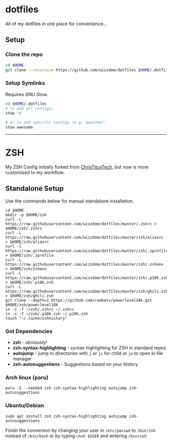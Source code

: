 # dotfiles

All of my dotfiles in one place for convenience...

## Setup
### Clone the repo

```bash
cd $HOME
git clone --recursive https://github.com/wizzdom/dotfiles $HOME/.dotfiles
```

### Setup Symlinks

Requires GNU Stow.
```bash
cd $HOME/.dotfiles
# to add all configs:
stow */

# or to add specific configs (e.g. awesome):
stow awesome
```
---

# ZSH

My ZSH Config initially forked from [ChrisTitusTech](https://github.com/ChrisTitusTech/zsh), but now is more customised to my workflow.

## Standalone Setup
Use the commands below for manual standalone installation.
```
cd $HOME
mkdir -p $HOME/zsh
curl -L https://raw.githubusercontent.com/wizzdom/dotfiles/master/.zshrc > $HOME/zsh/.zshrc
curl -L https://raw.githubusercontent.com/wizzdom/dotfiles/master/zsh/aliasrc > $HOME/zsh/aliasrc
curl -l https://raw.githubusercontent.com/wizzdom/dotfiles/master/zsh/.zprofile > $HOME/zsh/.zprofile
curl -L https://raw.githubusercontent.com/wizzdom/dotfiles/master/zsh/.zshenv > $HOME/zsh/zshenv
curl -L https://raw.githubusercontent.com/wizzdom/dotfiles/master/zsh/.p10k.zsh > $HOME/zsh/.p10k.zsh
curl -L https://raw.githubusercontent.com/wizzdom/dotfiles/master/zsh/ghcli.zsh > $HOME/zsh/ghcli.zsh
git clone --depth=1 https://github.com/romkatv/powerlevel10k.git $HOME/zsh/powerlevel10k
ln -s -f ~/zsh/.zshrc ~/.zshrc
ln -s -f ~/zsh/.p10k.zsh ~/.p10k.zsh
touch "~/.cache/zshhistory"
```

### Get Dependencies

- **zsh** - _obviously!_
- **zsh-syntax-highlighting** - syntax highlighting for ZSH in standard repos
- **autojump** - jump to directories with `j` or `jc` for child or `jo` to open in file manager
- **zsh-autosuggestions** - Suggestions based on your history

### Arch linux (paru)

```
paru -S --needed zsh zsh-syntax-highlighting autojump zsh-autosuggestions
```

### Ubuntu/Debian

```
sudo apt install zsh zsh-syntax-highlighting autojump zsh-autosuggestions
```

Finish the conversion by changing your user in `/etc/passwd` to `/bin/zsh` instead of `/bin/bash` or by typing `chsh $USER` and entering `/bin/zsh`
